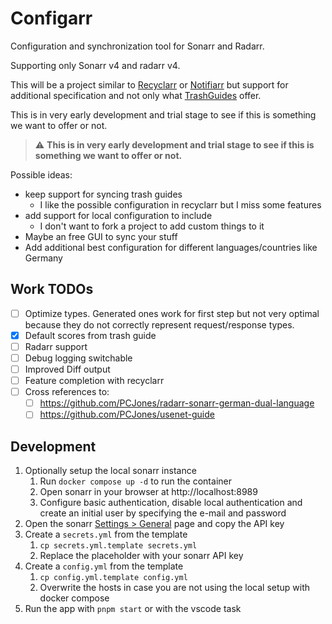 # Configarr

Configuration and synchronization tool for Sonarr and Radarr.

Supporting only Sonarr v4 and radarr v4.

This will be a project similar to [Recyclarr](https://github.com/recyclarr/recyclarr) or [Notifiarr](https://notifiarr.wiki/) but support for additional specification and not only what [TrashGuides](https://trash-guides.info/) offer.

This is in very early development and trial stage to see if this is something we want to offer or not.

> :warning: **This is in very early development and trial stage to see if this is something we want to offer or not.**

Possible ideas:

- keep support for syncing trash guides
  - I like the possible configuration in recyclarr but I miss some features
- add support for local configuration to include
  - I don't want to fork a project to add custom things to it
- Maybe an free GUI to sync your stuff
- Add additional best configuration for different languages/countries like Germany

## Work TODOs

- [ ] Optimize types. Generated ones work for first step but not very optimal because they do not correctly represent request/response types.
- [x] Default scores from trash guide
- [ ] Radarr support
- [ ] Debug logging switchable
- [ ] Improved Diff output
- [ ] Feature completion with recyclarr
- [ ] Cross references to:
  - [ ] https://github.com/PCJones/radarr-sonarr-german-dual-language
  - [ ] https://github.com/PCJones/usenet-guide

## Development

1. Optionally setup the local sonarr instance
   1. Run `docker compose up -d` to run the container
   2. Open sonarr in your browser at http://localhost:8989
   3. Configure basic authentication, disable local authentication and create an initial user by specifying the e-mail and password
2. Open the sonarr [Settings > General](http://localhost:8989/settings/general) page and copy the API key
3. Create a `secrets.yml` from the template
   1. `cp secrets.yml.template secrets.yml`
   2. Replace the placeholder with your sonarr API key
4. Create a `config.yml` from the template
   1. `cp config.yml.template config.yml`
   2. Overwrite the hosts in case you are not using the local setup with docker compose
5. Run the app with `pnpm start` or with the vscode task
